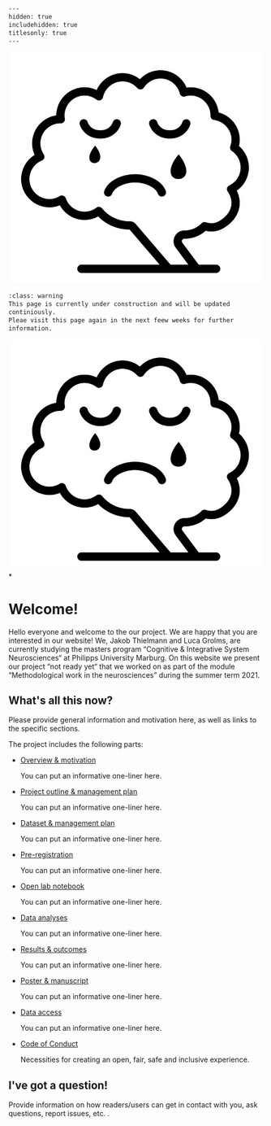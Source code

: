 
```{toctree}
---
hidden: true
includehidden: true
titlesonly: true
---
```
**![Effects of Depression on Brain Activity](https://github.com/Jakob236/notreadyyet/blob/master/DepressionBrain.PNG)**

```{admonition} About the content of this Jupyter Book
:class: warning
This page is currently under construction and will be updated continiously.
Pleae visit this page again in the next feew weeks for further information.
```
**![Effects of Depression on Brain Activity](https://github.com/Jakob236/notreadyyet/blob/master/DepressionBrain.PNG)***

# Welcome!

Hello everyone and welcome to the our project. We are happy that you are interested in our website!
We, Jakob Thielmann and Luca Grolms, are currently studying the masters program “Cognitive & Integrative System Neurosciences“ at Philipps University Marburg. On this website we present our project “not ready yet“ that we worked on as part of the module “Methodological work in the neurosciences” during the summer term 2021.
  

## What's all this now?

Please provide general information and motivation here, as well as links to the
specific sections.

The project includes the following parts:

* [Overview & motivation]()

   You can put an informative one-liner here.

* [Project outline & management plan]()

   You can put an informative one-liner here.

* [Dataset & management plan]()

   You can put an informative one-liner here.

* [Pre-registration]()

   You can put an informative one-liner here.

* [Open lab notebook]()

   You can put an informative one-liner here.   
      
* [Data analyses]()

   You can put an informative one-liner here.
   
* [Results & outcomes]()

   You can put an informative one-liner here.

* [Poster & manuscript]()

   You can put an informative one-liner here.

* [Data access]()

   You can put an informative one-liner here.

* [Code of Conduct](https://g0rella.github.io/gorella_overview/CoC.html)

   Necessities for creating an open, fair, safe and inclusive experience.

## I've got a question!

Provide information on how readers/users can get in contact with you, ask questions,
report issues, etc. .
